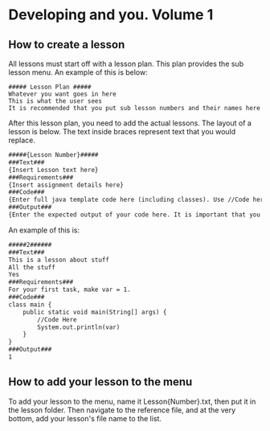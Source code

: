 # Developing and you. Volume 1
## How to create a lesson
All lessons must start off with a lesson plan. This plan provides the sub lesson menu.
An example of this is below:
```
##### Lesson Plan #####
Whatever you want goes in here
This is what the user sees
It is recommended that you put sub lesson numbers and their names here
```
After this lesson plan, you need to add the actual lessons. The layout of a lesson is below. The text inside braces represent text that you would replace.
```md
#####{Lesson Number}#####
###Text###
{Insert Lesson text here}
###Requirements###
{Insert assignment details here}
###Code###
{Enter full java template code here (including classes). Use //Code here to specify where user code will be placed}
###Output###
{Enter the expected output of your code here. It is important that you press enter at the end of this section}
```

An example of this is:
```md
#####2######
###Text###
This is a lesson about stuff
All the stuff
Yes
###Requirements###
For your first task, make var = 1.
###Code###
class main {
    public static void main(String[] args) {
        //Code Here
        System.out.println(var)
    }
}
###Output###
1
```

## How to add your lesson to the menu
To add your lesson to the menu, name it Lesson{Number}.txt, then put it in the lesson folder.
Then navigate to the reference file, and at the very bottom, add your lesson's file name to the list.